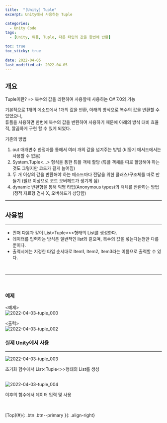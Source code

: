 ```yaml
---
title:  "[Unity] Tuple"
excerpt: Unity에서 사용하는 Tuple

categories:
  - Unity Code
tags:
  - [Unity, 튜플, Tuple, 다른 타입의 값을 한번에 반환]

toc: true
toc_sticky: true
 
date: 2022-04-05
last_modified_at: 2022-04-05
---
```


## 개요
Tuple이란?
=> 복수의 값을 리턴하여 사용할때 사용하는 C# 7.0의 기능 <br> 

기본적으로 1개의 메소드에서 1개의 값을 반환, 아래의 방식으로 복수의 값을 반환할 수 있었으나, <br>
튜플을 사용하면 한번에 복수의 값을 반환하여 사용하기 때문에 아래의 방식 대비 효율적, 깔끔하게 구현 할 수 있게 되었다.<br> 

기존의 방법<br> 

1. out 매개변수 한정자를 통해서 여러 개의 값을 넘겨주는 방법 (비동기 메서드에서는 사용할 수 없음)
2. System.Tuple<...> 형식을 통한 튜플 객체 할당 (튜플 객체를 따로 할당해야 하는 것도 그렇지만 코드가 길게 늘어짐)
3. 두 개 이상의 값을 반환해야 하는 메소드마다 전달을 위한 클래스/구조체를 따로 만들기 (필요 이상으로 코드 오버헤드가 생기게 됨)
4. dynamic 반환형을 통해 익명 타입(Anonymous types)의 객체를 반환하는 방법 (정적 자료형 검사 X, 오버헤드가 상당함) 

---
## 사용법
---
- 먼저 다음과 같이 List<Tuple<>>형태의 List를 생성한다.
- 데이터를 입력하는 방식은 일반적인 list와 같으며, 복수의 값을 넣는다는점만 다를뿐이다.
- 출력시에는 지정한 타입 순서대로 Item1, Item2, Item3라는 이름으로 출력할 수 있다.
<br> 

--- 
 <br>

### 예제

<예제> <br> 
![2022-04-03-tuple_000](https://user-images.githubusercontent.com/40765022/161705073-1426f4e3-2119-4ec8-8305-308ea75583b8.png) <br>

<출력> <br>
![2022-04-03-tuple_002](https://user-images.githubusercontent.com/40765022/161705189-7f461525-7555-44de-ad71-aead2bfbce77.png) <br> 


### 실제 Unity에서 사용 
---


![2022-04-03-tuple_003](https://user-images.githubusercontent.com/40765022/161705270-f6049de5-1b80-47d8-8850-e4108ab6021d.png) <br>

 초기화 함수에서 List<Tuple<>>형태의 List를 생성 <br> <br>

![2022-04-03-tuple_004](https://user-images.githubusercontent.com/40765022/161705394-c8f3c664-b82d-4629-aea5-f036ccb9a88d.png) <br>

이후의 함수에서 데이터 입력 및 사용 <br><br>


<br>
[Top](#){: .btn .btn--primary }{: .align-right}